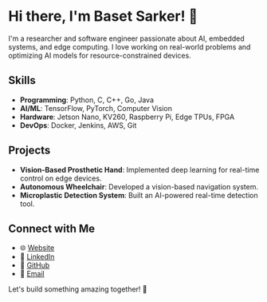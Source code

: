 # Hi there, I'm Baset Sarker! 👋

I'm a researcher and software engineer passionate about AI, embedded systems, and edge computing. 
I love working on real-world problems and optimizing AI models for resource-constrained devices.

##  Skills
- **Programming**: Python, C, C++, Go, Java
- **AI/ML**: TensorFlow, PyTorch, Computer Vision
- **Hardware**: Jetson Nano, KV260, Raspberry Pi, Edge TPUs, FPGA
- **DevOps**: Docker, Jenkins, AWS, Git

## Projects
- **Vision-Based Prosthetic Hand**: Implemented deep learning for real-time control on edge devices.
- **Autonomous Wheelchair**: Developed a vision-based navigation system.
- **Microplastic Detection System**: Built an AI-powered real-time detection tool.

##  Connect with Me
- 🌐 [Website](https://baset-sarker.github.io/)
- 🔗 [LinkedIn](https://linkedin.com/in/baset-sarker)
- 🐙 [GitHub](https://github.com/baset-sarker)
- 📧 [Email](mailto:sarkerm@clarkson.edu)

Let's build something amazing together! 🚀
